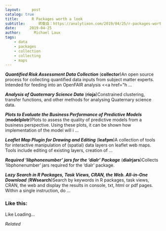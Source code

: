 ```yaml
---
layout:     post
catalog: true
title:      R Packages worth a look
subtitle:      转载自：https://analytixon.com/2019/04/25/r-packages-worth-a-look-1496/
date:      2019-04-25
author:      Michael Laux
tags:
    - data
    - packages
    - collection
    - collecting
    - maps
---
```


***Quantified Risk Assessment Data Collection*** (**collector**)An open source process for collecting quantified data inputs from subject matter experts. Intended for feeding into an OpenFAIR analysis <<a href="h …

***Analysis of Quaternary Science Data*** (**rioja**)Constrained clustering, transfer functions, and other methods for analysing Quaternary science data.

***Plots to Evaluate the Business Performance of Predictive Models*** (**modelplotr**)Plots to assess the quality of predictive models from a business perspective. Using these plots, it can be shown how implementation of the model will i …

***Leaflet Map Plugin for Drawing and Editing*** (**leafpm**)A collection of tools for interactive manipulation of (spatial) data layers on leaflet web maps. Tools include editing of existing layers, creation of …

***Required ‘libphonenumber’ jars for the ‘dialr’ Package*** (**dialrjars**)Collects ‘libphonenumber’ jars required for the ‘dialr’ package.

***Lazy Search in R Packages, Task Views, CRAN, the Web. All-in-One Download*** (**RWsearch**)Search by keywords in R packages, task views, CRAN, the web and display the results in console, txt, html or pdf pages. Within a single instruction, do …





### Like this:

Like Loading...


*Related*


